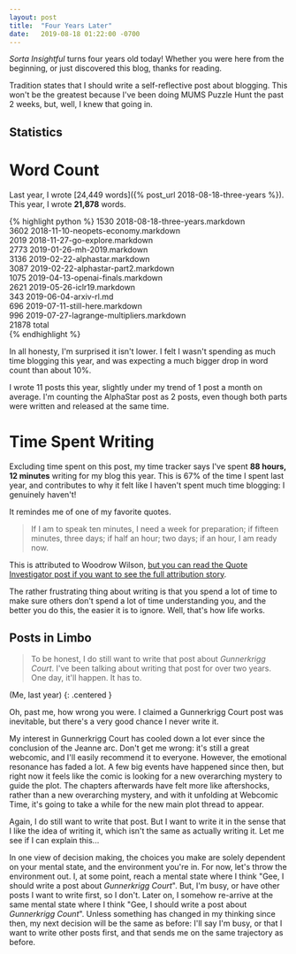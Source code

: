 ```yaml
---
layout: post
title:  "Four Years Later"
date:   2019-08-18 01:22:00 -0700
---
```


*Sorta Insightful* turns four years old today! Whether you were here from the
beginning, or just discovered this blog, thanks for reading.

Tradition states that I should write a self-reflective post about blogging. This
won't be the greatest because I've been doing MUMS Puzzle Hunt the past 2 weeks,
but, well, I knew that going in.


Statistics
----------------------------------------------------------------

Word Count
=============================================
Last year, I wrote [24,449 words]({% post_url 2018-08-18-three-years %}).
This year, I wrote **21,878** words.

{% highlight python %}
  1530 2018-08-18-three-years.markdown  
  3602 2018-11-10-neopets-economy.markdown  
  2019 2018-11-27-go-explore.markdown  
  2773 2019-01-26-mh-2019.markdown  
  3136 2019-02-22-alphastar.markdown  
  3087 2019-02-22-alphastar-part2.markdown  
  1075 2019-04-13-openai-finals.markdown  
  2621 2019-05-26-iclr19.markdown  
  343 2019-06-04-arxiv-rl.md  
  696 2019-07-11-still-here.markdown  
  996 2019-07-27-lagrange-multipliers.markdown  
21878 total  
{% endhighlight %}

In all honesty, I'm surprised it isn't lower. I felt I wasn't spending as much
time blogging this year, and was expecting a much bigger drop in word count than
about 10%.

I wrote 11 posts this year, slightly under my trend of 1 post a month on average.
I'm counting the AlphaStar post as 2 posts, even though both parts were written
and released at the same time.


Time Spent Writing
============================================

Excluding time spent on this post, my time tracker says I've spent **88 hours, 12 minutes**
writing for my blog this year. This is 67% of the time I spent last year, and
contributes to why it felt like I haven't spent much time blogging: I genuinely
haven't!

It remindes me of one of my favorite quotes.

> If I am to speak ten minutes, I need a week for preparation; if fifteen minutes,
> three days; if half an hour; two days; if an hour, I am ready now.

This is attributed to Woodrow Wilson, [but you can read the Quote Investigator
post if you want to see the full attribution story](https://quoteinvestigator.com/2014/03/01/short-speech/).

The rather frustrating thing about writing is that you spend a lot of time to
make sure others don't spend a lot of time understanding you, and the better
you do this, the easier it is to ignore. Well, that's how life works.


Posts in Limbo
------------------------------------------------------------------------------

> To be honest, I do still want to write that post about
> *Gunnerkrigg Court*. I've been talking about writing that post for over two
> years. One day, it'll happen. It has to.

(Me, last year)
{: .centered }

Oh, past me, how wrong you were. I claimed a Gunnerkrigg Court post was
inevitable, but there's a very good chance I never write it.

My interest in Gunnerkrigg Court has cooled down a lot ever since the conclusion
of the Jeanne arc. Don't get me wrong: it's still a great webcomic, and I'll
easily recommend it to everyone. However, the emotional resonance has faded a
lot. A few big events have happened since then, but right now it feels like
the comic is looking for a new overarching mystery to guide the plot. The
chapters afterwards have felt more like aftershocks, rather than a new
overarching mystery, and with it unfolding at Webcomic Time, it's going to
take a while for the new main plot thread to appear.

Again, I do still want to write that post. But I want to write it in the sense
that I like the idea of writing it, which isn't the same as actually writing it.
Let me see if I can explain this...

In one view of decision making, the choices you make are solely dependent on
your mental state, and the environment you're in. For now, let's throw the
environment out. I, at some point, reach a mental state where I think "Gee,
I should write a post about *Gunnerkrigg Court*". But, I'm busy, or have
other posts I want to write first, so I don't. Later on, I somehow re-arrive
at the same mental state where I think "Gee, I should write a post about
*Gunnerkrigg Count*". Unless something has changed in my thinking since then,
my next decision will be the same as before: I'll say I'm busy, or that I
want to write other posts first, and that sends me on the same trajectory
as before.




